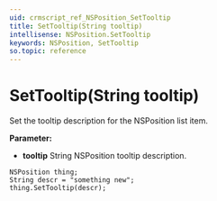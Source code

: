 ```yaml
---
uid: crmscript_ref_NSPosition_SetTooltip
title: SetTooltip(String tooltip)
intellisense: NSPosition.SetTooltip
keywords: NSPosition, SetTooltip
so.topic: reference
---
```


# SetTooltip(String tooltip)

Set the tooltip description for the NSPosition list item.

**Parameter:** 
* **tooltip** String NSPosition tooltip description.

```crmscript
NSPosition thing;
String descr = "something new";
thing.SetTooltip(descr);
```

